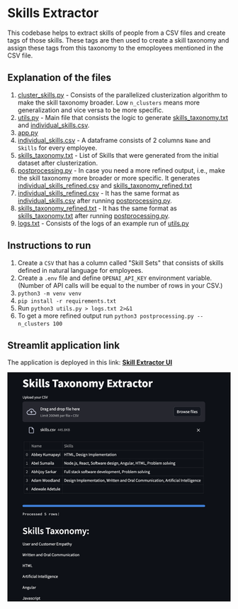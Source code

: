 # Skills Extractor

This codebase helps to extract skills of people from a CSV files and create tags of those skills. These tags are then used to create a skill taxonomy and assign these tags from this taxonomy to the emoployees mentioned in the CSV file.

## Explanation of the files

1. [cluster_skills.py](cluster_skills.py) - Consists of the parallelized clusterization algorithm to make the skill taxonomy broader. Low `n_clusters` means more generalization and vice versa to be more specific.
2. [utils.py](utils.py) - Main file that consists the logic to generate [skills_taxonomy.txt](skills_taxonomy.txt) and [individual_skills.csv](individual_skills.csv).
3. [app.py](app.py)
4. [individual_skills.csv](individual_skills.csv) - A dataframe consists of 2 columns `Name` and `Skills` for every employee.
5. [skills_taxonomy.txt](skills_taxonomy.txt) - List of Skills that were generated from the initial dataset after clusterization.
6. [postprocessing.py](postprocessing.py) - In case you need a more refined output, i.e., make the skill taxonomy more broader or more specific. It generates [individual_skills_refined.csv](individual_skills_refined.csv) and [skills_taxonomy_refined.txt](outputs/skills_taxonomy_refined.txt)
7. [individual_skills_refined.csv](individual_skills_refined.csv) - It has the same format as [individual_skills.csv](individual_skills.csv) after running [postprocessing.py](postprocessing.py).
8. [skills_taxonomy_refined.txt](outputs/skills_taxonomy_refined.txt) - It has the same format as [skills_taxonomy.txt](skills_taxonomy.txt) after running [postprocessing.py](postprocessing.py).
9. [logs.txt](logs.txt) - Consists of the logs of an example run of [utils.py](utils.py)

## Instructions to run
1. Create a `CSV` that has a column called "Skill Sets" that consists of skills defined in natural language for employees.
2. Create a `.env` file and define `OPENAI_API_KEY` environment variable. (Number of API calls will be equal to the number of rows in your CSV.)
3. `python3 -m venv venv`
4. `pip install -r requirements.txt`
5. Run `python3 utils.py > logs.txt 2>&1`
6. To get a more refined output run `python3 postprocessing.py --n_clusters 100`

## Streamlit application link
The application is deployed in this link: **[Skill Extractor UI](https://skill-extractor.streamlit.app/)**

![UI-Screenshot](ui_screenshot.png)
